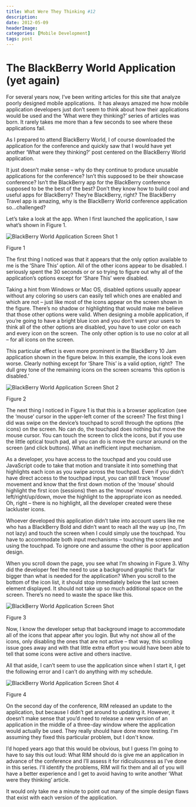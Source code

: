 ```yaml
---
title: What Were They Thinking #12
description: 
date: 2012-05-09
headerImage: 
categories: [Mobile Development]
tags: post
---
```


The BlackBerry World Application (yet again)
============================================

For several years now, I’ve been writing articles for this site that analyze poorly designed mobile applications.  It has always amazed me how mobile application developers just don’t seem to think about how their applications would be used and the ‘What were they thinking?’ series of articles was born. It rarely takes me more than a few seconds to see where these applications fail.

As I prepared to attend BlackBerry World, I of course downloaded the application for the conference and quickly saw that I would have yet another ‘What were they thinking?’ post centered on the BlackBerry World application. 

It just doesn’t make sense – why do they continue to produce unusable applications for the conference? Isn’t this supposed to be their showcase conference? Isn’t the BlackBerry app for the BlackBerry conference supposed to be the best of the best? Don’t they know how to build cool and useful apps for BlackBerry? They’re BlackBerry, right? The BlackBerry Travel app is amazing, why is the BlackBerry World conference application so…challenged?

Let’s take a look at the app. When I first launched the application, I saw what’s shown in Figure 1.

![BlackBerry World Application Screen Shot 1](/images/2012/bbworld_app_2012_1.png)

Figure 1

The first thing I noticed was that it appears that the only option available to me is the ‘Share This’ option. All of the other icons appear to be disabled. I seriously spent the 30 seconds or or so trying to figure out why all of the application’s options except for ‘Share This’ were disabled.

Taking a hint from Windows or Mac OS, disabled options usually appear without any coloring so users can easily tell which ones are enabled and which are not – just like most of the icons appear on the screen shown in the figure. There’s no shadow or highlighting that would make me believe that those other options were valid. When designing a mobile application, if you’re going to have a bright blue icon and you don’t want your users to think all of the other options are disabled, you have to use color on each and every icon on the screen.  The only other option is to use no color at all – for all icons on the screen.

This particular effect is even more prominent in the BlackBerry 10 Jam application shown in the figure below. In this example, the icons look even worse. Clearly nothing except for ‘Share This’ is a valid option, right?  The dull grey tone of the remaining icons on the screen screams ‘this option is disabled.’

![BlackBerry World Application Screen Shot 2](/images/2012/bbworld_app_2012_2.png)

Figure 2

The next thing I noticed in Figure 1 is that this is a browser application (see the ‘mouse’ cursor in the upper-left corner of the screen? The first thing I did was swipe on the device’s touchpad to scroll through the options (the icons) on the screen. No can do, the touchpad does nothing but move the mouse cursor. You can touch the screen to click the icons, but if you use the little optical touch pad, all you can do is move the cursor around on the screen (and click buttons). What an inefficient input mechanism.

As a developer, you have access to the touchpad and you could use JavaScript code to take that motion and translate it into something that highlights each icon as you swipe across the touchpad. Even if you didn’t have direct access to the touchpad input, you can still track ‘mouse’ movement and know that the first down motion of the ‘mouse’ should highlight the first icon (sessions) then as the ‘mouse’ moves left/right/up/down, move the highlight to the appropriate icon as needed. Oh, right – there is no highlight, all the developer created were these lackluster icons.

Whoever developed this application didn’t take into account users like me who has a BlackBerry Bold and didn’t want to reach all the way up (no, I’m not lazy) and touch the screen when I could simply use the touchpad. You have to accommodate both input mechanisms – touching the screen and using the touchpad. To ignore one and assume the other is poor application design.

When you scroll down the page, you see what I’m showing in Figure 3. Why did the developer feel the need to use a background graphic that’s far bigger than what is needed for the application? When you scroll to the bottom of the icon list, it should stop immediately below the last screen element displayed. It should not take up so much additional space on the screen. There’s no need to waste the space like this.

![BlackBerry World Application Screen Shot ](/images/2012/bbworld_app_2012_3.jpg)

Figure 3

Now, I know the developer setup that background image to accommodate all of the icons that appear after you login. But why not show all of the icons, only disabling the ones that are not active – that way, this scrolling issue goes away and with that little extra effort you would have been able to tell that some icons were active and others inactive.

All that aside, I can’t seem to use the application since when I start it, I get the following error and I can’t do anything with my schedule.

![BlackBerry World Application Screen Shot 4](/images/2012/bbworld_app_2012_4.png)

Figure 4

On the second day of the conference, RIM released an update to the application, but because I didn’t get around to updating it. However, it doesn’t make sense that you’d need to release a new version of an application in the middle of a three-day window where the application would actually be used. They really should have done more testing. I'm assuming they fixed this particular problem, but I don't know.

I’d hoped years ago that this would be obvious, but I guess I’m going to have to say this out loud: What RIM should do is give me an application in advance of the conference and I’ll assess it for ridiculousness as I’ve done in this series. I'll identify the problems, RIM will fix them and all of you will have a better experience and I get to avoid having to write another ‘What were they thinking’ article.

It would only take me a minute to point out many of the simple design flaws that exist with each version of the application.